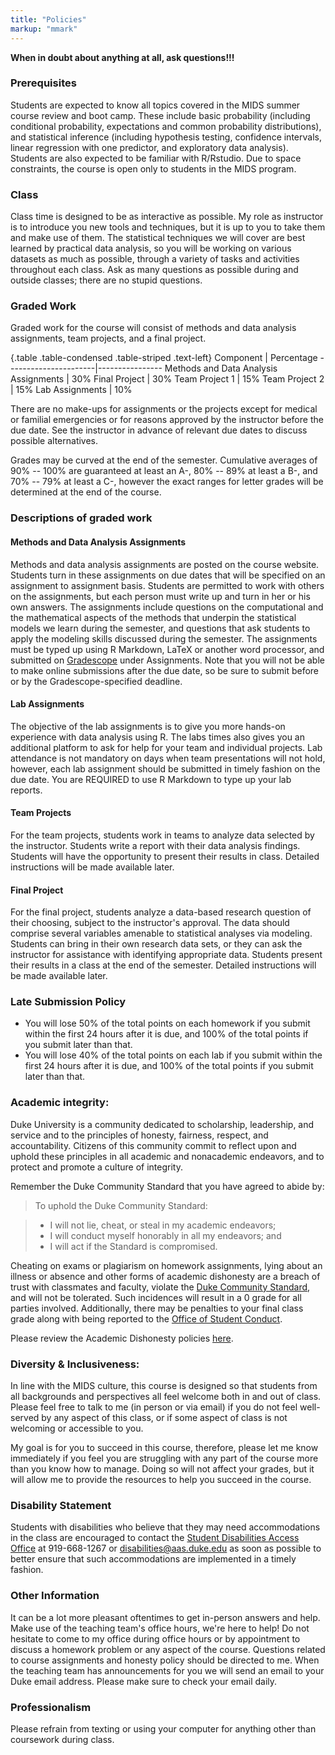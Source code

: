 ```yaml
---
title: "Policies"
markup: "mmark"
---
```


**When in doubt about anything at all, ask questions!!!**


### Prerequisites
Students are expected to know all topics covered in the MIDS summer course review and boot camp. These include basic probability (including conditional probability, expectations and common probability distributions), and statistical inference (including hypothesis testing, confidence intervals, linear regression with one predictor, and exploratory data analysis). Students are also expected to be familiar with R/Rstudio. Due to space constraints, the course is open only to students in the MIDS program.

### Class

Class time is designed to be as interactive as possible. My role as instructor is to introduce you new tools and techniques, but it is up to you to take them and make use of them. The statistical techniques we will cover are best learned by practical data analysis, so you will be working on various datasets as much as possible, through a variety of tasks and activities throughout each class. Ask as many questions as possible during and outside classes; there are no stupid questions. 

### Graded Work

Graded work for the course will consist of methods and data analysis assignments, team projects, and a final project. 

{.table .table-condensed .table-striped .text-left}
Component             | Percentage
----------------------|----------------
Methods and Data Analysis Assignments | 30%
Final Project | 30%
Team Project 1 | 15%
Team Project 2 | 15%
Lab Assignments | 10%

There are no make-ups for assignments or the projects except for medical or familial emergencies or for reasons approved by the instructor before the due date. See the instructor in advance of relevant due dates to discuss possible alternatives. 
	
Grades may be curved at the end of the semester. Cumulative averages of 90% -- 100% are guaranteed at least an A-, 80% -- 89% at least a B-, and 70% -- 79% at least a C-, however the exact ranges for letter grades will be determined at the end of the course.


### Descriptions of graded work

#### Methods and Data Analysis Assignments
Methods and data analysis assignments are posted on the course website. Students turn in these assignments on due dates that will be specified on an assignment to assignment basis. Students are permitted to work with others on the assignments, but each person must write up and turn in her or his own answers. The assignments include questions on the computational and the mathematical aspects of the methods that underpin the statistical models we learn during the semester, and questions that ask students to apply the modeling skills discussed during the semester. The assignments must be typed up using R Markdown, LaTeX or another word processor, and submitted on [Gradescope](https://www.gradescope.com/courses/57701/assignments) under Assignments. Note that you will not be able to make online submissions after the due date, so be sure to submit before or by the Gradescope-specified deadline.


#### Lab Assignments
The objective of the lab assignments is to give you more hands-on experience with data analysis using R. The labs times also gives you an additional platform to ask for help for your team and individual projects. Lab attendance is not mandatory on days when team presentations will not hold, however, each lab assignment should be submitted in timely fashion on the due date. You are REQUIRED to use R Markdown to type up your lab reports.

#### Team Projects
For the team projects, students work in teams to analyze data selected by the instructor. Students write a report with their data analysis findings. Students will have the opportunity to present their results in class. Detailed instructions will be made available later.

#### Final Project
For the final project, students analyze a data-based research question of their choosing, subject to the instructor's approval. The data should comprise several variables amenable to statistical analyses via modeling. Students can bring in their own research data sets, or they can ask the instructor for assistance with identifying appropriate data. Students present their results in a class at the end of the semester. Detailed instructions will be made available later.

### Late Submission Policy
- You will lose 50% of the total points on each homework if you submit within the first 24 hours after it is due, and 100% of the total points if you submit later than that.
- You will lose 40% of the total points on each lab if you submit within the first 24 hours after it is due, and 100% of the total points if you submit later than that.


### Academic integrity:

Duke University is a community dedicated to scholarship, leadership, and service and to the principles of honesty, fairness, respect, and accountability. Citizens of this community commit to reflect upon and uphold these principles in all academic and nonacademic endeavors, and to protect and promote a culture of integrity.

Remember the Duke Community Standard that you have agreed to abide by:

> To uphold the Duke Community Standard:

> - I will not lie, cheat, or steal in my academic endeavors;
> - I will conduct myself honorably in all my endeavors; and
> - I will act if the Standard is compromised.

Cheating on exams or plagiarism on homework assignments, lying about an illness or absence and other forms of academic dishonesty are a breach of trust with classmates and faculty, violate the <a href="http://www.studentaffairs.duke.edu/conduct/resources/dcs">Duke Community Standard</a>, and will not be tolerated. Such incidences will result in a 0 grade for all parties involved.  Additionally, there may be penalties to your final class grade along with being reported to the <a href="https://studentaffairs.duke.edu/conduct">Office of Student Conduct</a>.

Please review the Academic Dishonesty policies <a href="https://studentaffairs.duke.edu/conduct">here</a>.


### Diversity & Inclusiveness:

In line with the MIDS culture, this course is designed so that students from all backgrounds and perspectives all feel welcome both in and out of class. Please feel free to talk to me (in person or via email) if you do not feel well-served by any aspect of this class, or if some aspect of class is not welcoming or accessible to you.

My goal is for you to succeed in this course, therefore, please let me know immediately if you feel you are struggling with any part of the course more than you know how to manage. Doing so will not affect your grades, but it will allow me to provide the resources to help you succeed in the course.


### Disability Statement
Students with disabilities who believe that they may need accommodations in the class are encouraged to contact the <a href="https://access.duke.edu/students/staff.php">Student Disabilities Access Office</a> at 919-668-1267 or <a href="mailto:disabilities@aas.duke.edu">disabilities@aas.duke.edu</a> as soon as possible to better ensure that such accommodations are implemented in a timely fashion.



### Other Information
It can be a lot more pleasant oftentimes to get in-person answers and help. Make use of the teaching team's office hours, we're here to help! Do not hesitate to come to my office during office hours or by appointment to discuss a homework problem or any aspect of the course.  Questions related to course assignments and honesty policy should be directed to me. When the teaching team has announcements for you we will send an email to your Duke email address. Please make sure to check your email daily.



### Professionalism

Please refrain from texting or using your computer for anything other than coursework during class.
